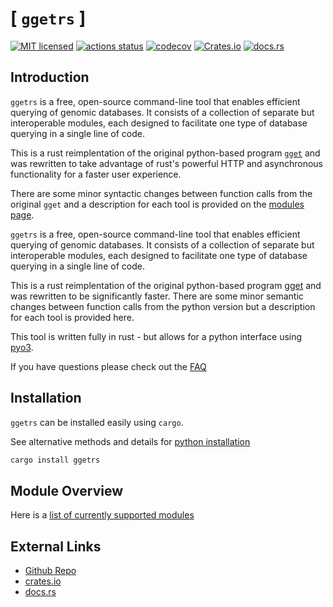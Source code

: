 # [ `ggetrs` ]

[![MIT licensed](https://img.shields.io/badge/license-MIT-blue.svg)](https://github.com/noamteyssier/ggetrs/blob/main/LICENSE)
[![actions status](https://github.com/noamteyssier/ggetrs/workflows/CI/badge.svg)](https://github.com/noamteyssier/ggetrs/actions)
[![codecov](https://codecov.io/gh/noamteyssier/ggetrs/branch/main/graph/badge.svg?token=CEQWH6MMCV)](https://codecov.io/gh/noamteyssier/ggetrs)
[![Crates.io](https://img.shields.io/crates/d/ggetrs?color=orange&label=crates.io)](https://crates.io/crates/ggetrs)
[![docs.rs](https://img.shields.io/docsrs/ggetrs?color=green&label=docs.rs)](https://docs.rs/ggetrs/latest/ggetrs/)

## Introduction

`ggetrs` is a free, open-source command-line tool that enables efficient querying
of genomic databases.
It consists of a collection of separate but interoperable modules, each designed
to facilitate one type of database querying in a single line of code.

This is a rust reimplentation of the original python-based program
[`gget`](https://github.com/pachterlab/gget) and was rewritten to take advantage
of rust's powerful HTTP and asynchronous functionality for a faster user experience.

There are some minor syntactic changes between function calls from the original `gget`
and a description for each tool is provided on the [modules page](https://noamteyssier.github.io/ggetrs/modules.html).

`ggetrs` is a free, open-source command-line tool that enables efficient querying
of genomic databases.
It consists of a collection of separate but interoperable modules, each designed
to facilitate one type of database querying in a single line of code.

This is a rust reimplentation of the original python-based program [gget](https://github.com/pachterlab/gget)
and was rewritten to be significantly faster.
There are some minor semantic changes between function calls from the python
version but a description for each tool is provided here.

This tool is written fully in rust - but allows for a python interface using [pyo3](https://github.com/PyO3/pyo3).

If you have questions please check out the [FAQ](./faq.md)

## Installation

`ggetrs` can be installed easily using `cargo`.

See alternative methods and details for [python installation](./install.md)

```bash
cargo install ggetrs
```

## Module Overview

Here is a [list of currently supported modules](./modules.md)

## External Links

- [Github Repo](https://github.com/noamteyssier/ggetrs)
- [crates.io](https://crates.io/crates/ggetrs)
- [docs.rs](https://docs.rs/ggetrs)
